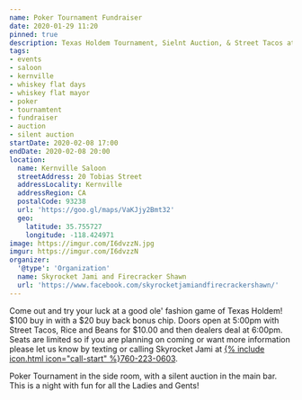```yaml
---
name: Poker Tournament Fundraiser
date: 2020-01-29 11:20
pinned: true
description: Texas Holdem Tournament, Sielnt Auction, & Street Tacos at Kernville Saloon
tags:
- events
- saloon
- kernville
- whiskey flat days
- whiskey flat mayor
- poker
- tournamtent
- fundraiser
- auction
- silent auction
startDate: 2020-02-08 17:00
endDate: 2020-02-08 20:00
location:
  name: Kernville Saloon
  streetAddress: 20 Tobias Street
  addressLocality: Kernville
  addressRegion: CA
  postalCode: 93238
  url: 'https://goo.gl/maps/VaKJjy2Bmt32'
  geo:
    latitude: 35.755727
    longitude: -118.424971
image: https://imgur.com/I6dvzzN.jpg
imgur: https://imgur.com/I6dvzzN
organizer:
  '@type': 'Organization'
  name: Skyrocket Jami and Firecracker Shawn
  url: 'https://www.facebook.com/skyrocketjamiandfirecrackershawn/'
---
```

Come out and try your luck at a good ole' fashion game of Texas Holdem! $100 buy
in with a $20 buy back bonus chip. Doors open at 5:00pm with Street Tacos, Rice
and Beans for $10.00 and then dealers deal at 6:00pm. Seats are limited so if
you are planning on coming or want more information please let us know by
texting or calling Skyrocket Jami at [{% include icon.html icon="call-start" %}760-223-0603](tel:+1-760-223-0603).

Poker Tournament in the side room, with a silent auction in the main bar. This
is a night with fun for all the Ladies and Gents!
